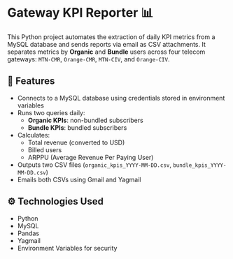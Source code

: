 
# Gateway KPI Reporter 📊

This Python project automates the extraction of daily KPI metrics from a MySQL database and sends reports via email as CSV attachments. It separates metrics by **Organic** and **Bundle** users across four telecom gateways: `MTN-CMR`, `Orange-CMR`, `MTN-CIV`, and `Orange-CIV`.

## 📌 Features

- Connects to a MySQL database using credentials stored in environment variables
- Runs two queries daily:
  - **Organic KPIs**: non-bundled subscribers
  - **Bundle KPIs**: bundled subscribers
- Calculates:
  - Total revenue (converted to USD)
  - Billed users
  - ARPPU (Average Revenue Per Paying User)
- Outputs two CSV files (`organic_kpis_YYYY-MM-DD.csv`, `bundle_kpis_YYYY-MM-DD.csv`)
- Emails both CSVs using Gmail and Yagmail

## ⚙️ Technologies Used

- Python
- MySQL
- Pandas
- Yagmail
- Environment Variables for security
